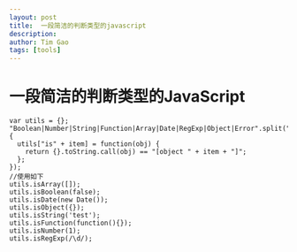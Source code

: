 ```yaml
---
layout: post
title:  一段简洁的判断类型的javascript
description: 
author: Tim Gao
tags: [tools]
---
```


# 一段简洁的判断类型的JavaScript

    var utils = {};
    "Boolean|Number|String|Function|Array|Date|RegExp|Object|Error".split("|").forEach(function(item) {
      utils["is" + item] = function(obj) {
        return {}.toString.call(obj) == "[object " + item + "]";
      };
    });
    //使用如下
    utils.isArray([]);
    utils.isBoolean(false);
    utils.isDate(new Date());
    utils.isObject({});
    utils.isString('test');
    utils.isFunction(function(){});
    utils.isNumber(1);
    utils.isRegExp(/\d/);

